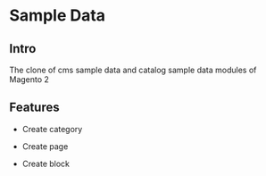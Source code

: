 # Sample Data

## Intro

The clone of cms sample data and catalog sample data modules of Magento 2

## Features

- Create category

- Create page

- Create block
